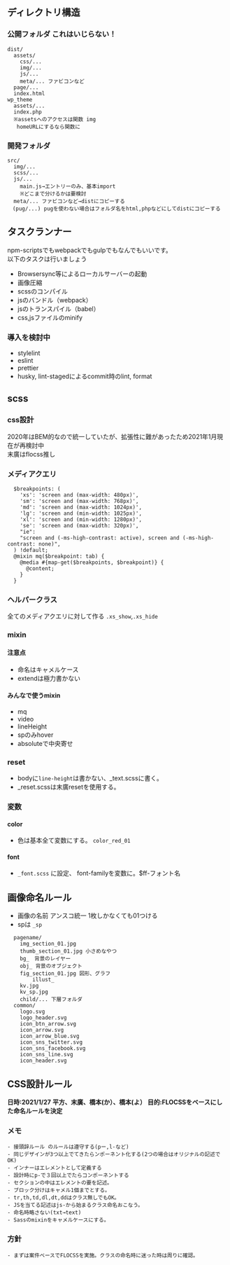 ## ディレクトリ構造
### 公開フォルダ これはいじらない！
```
dist/
  assets/
    css/...
    img/...
    js/...
    meta/... ファビコンなど
  page/...
  index.html
wp_theme
  assets/...
  index.php
  ※assetsへのアクセスは関数 img
   homeURLにするなら関数に
```
### 開発フォルダ
```
src/    
  img/...
  scss/...
  js/...
    main.js→エントリーのみ、基本import
    ※どこまで分けるかは要検討
  meta/... ファビコンなど→distにコピーする
　(pug/...) pugを使わない場合はフォルダ名をhtml,phpなどにしてdistにコピーする
```

## タスクランナー
npm-scriptsでもwebpackでもgulpでもなんでもいいです。  
以下のタスクは行いましょう  
* Browsersync等によるローカルサーバーの起動
* 画像圧縮
* scssのコンパイル
* jsのバンドル（webpack）
* jsのトランスパイル（babel）
* css,jsファイルのminify

### 導入を検討中
* stylelint
* eslint
* prettier
* husky, lint-stagedによるcommit時のlint, format
 
## scss

### css設計
2020年はBEM的なので統一していたが、拡張性に難があったため2021年1月現在が再検討中  
末廣はflocss推し
    
### メディアクエリ
```
  $breakpoints: (
    'xs': 'screen and (max-width: 480px)',
    'sm': 'screen and (max-width: 768px)',
    'md': 'screen and (max-width: 1024px)',
    'lg': 'screen and (min-width: 1025px)',
    'xl': 'screen and (min-width: 1280px)',
    'se': 'screen and (max-width: 320px)',
    "ie":
    "screen and (-ms-high-contrast: active), screen and (-ms-high-contrast: none)",
  ) !default;
  @mixin mq($breakpoint: tab) {
    @media #{map-get($breakpoints, $breakpoint)} {
      @content;
    }
  }
```
  
### ヘルパークラス
全てのメディアクエリに対して作る
`.xs_show`,`.xs_hide`
  
### mixin 
#### 注意点
- 命名はキャメルケース
- extendは極力書かない

#### みんなで使うmixin
- mq
- video
- lineHeight
- spのみhover
- absoluteで中央寄せ
    
### reset
- bodyに`line-height`は書かない、_text.scssに書く。
- _reset.scssは末廣resetを使用する。
    
### 変数
#### color
- 色は基本全て変数にする。
`color_red_01`
#### font 
- `_font.scss` に設定、
	font-familyを変数に。$ff-フォント名
  
## 画像命名ルール
- 画像の名前 アンスコ統一 1枚しかなくても01つける
- spは `_sp`
```
  pagename/
    img_section_01.jpg
    thumb_section_01.jpg 小さめなやつ
    bg_　背景のレイヤー
    obj_ 背景のオブジェクト
    fig_section_01.jpg 図形、グラフ
		illust_ 
    kv.jpg
    kv_sp.jpg
    child/... 下層フォルダ
  common/
    logo.svg
    logo_header.svg
    icon_btn_arrow.svg
    icon_arrow.svg
    icon_arrow_blue.svg
    icon_sns_twitter.svg
    icon_sns_facebook.svg
    icon_sns_line.svg
    icon_header.svg
```
## CSS設計ルール
**日時:2021/1/27**
**平方、末廣、橋本(か）、橋本(よ）**
**目的:FLOCSSをベースにした命名ルールを決定**
### メモ
```
- 接頭辞ルール のルールは遵守する(pー,l-など)
- 同じデザインが3つ以上でてきたらンポーネント化する(2つの場合はオリジナルの記述でOK)
- インナーはエレメントとして定義する
- 設計時にp-で３回以上でたらコンポーネントする
- セクションの中はエレメントの要を記述。
- ブロック分けはキャメル1個までとする。
- tr,th,td,dl,dt,ddはクラス無しでもOK。
- JSを当てる記述はjs-から始まるクラス命名おこなう。
- 命名時略さない(txt→text)
- Sassのmixinをキャメルケースにする。
```
### 方針
```
- まずは案件ベースでFLOCSSを実施。クラスの命名時に迷った時は周りに確認。
```

